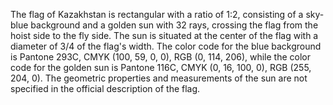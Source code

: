 The flag of Kazakhstan is rectangular with a ratio of 1:2, consisting of a sky-blue background and a golden sun with 32 rays, crossing the flag from the hoist side to the fly side. The sun is situated at the center of the flag with a diameter of 3/4 of the flag's width. The color code for the blue background is Pantone 293C, CMYK (100, 59, 0, 0), RGB (0, 114, 206), while the color code for the golden sun is Pantone 116C, CMYK (0, 16, 100, 0), RGB (255, 204, 0). The geometric properties and measurements of the sun are not specified in the official description of the flag.